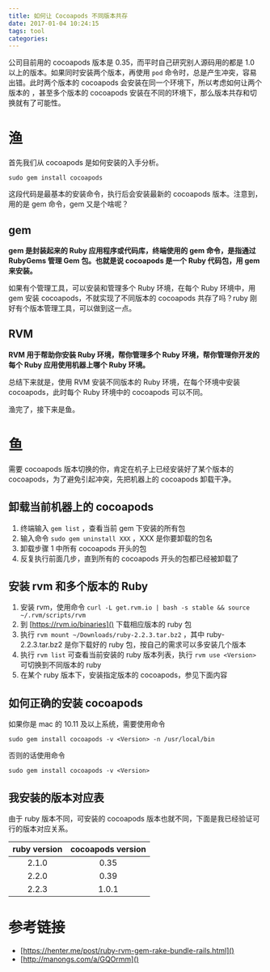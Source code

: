 ```yaml
---
title: 如何让 Cocoapods 不同版本共存
date: 2017-01-04 10:24:15
tags: tool
categories:
---
```


公司目前用的 cocoapods 版本是 0.35，而平时自己研究别人源码用的都是 1.0 以上的版本。如果同时安装两个版本，再使用 `pod` 命令时，总是产生冲突，容易出错。此时两个版本的 cocoapods 会安装在同一个环境下，所以考虑如何让两个版本的 ，甚至多个版本的 cocoapods 安装在不同的环境下，那么版本共存和切换就有了可能性。

# 渔

首先我们从 cocoapods 是如何安装的入手分析。

```shell
sudo gem install cocoapods
```

这段代码是最基本的安装命令，执行后会安装最新的 cocoapods 版本。注意到，用的是 gem 命令，gem 又是个啥呢？

## gem

**gem 是封装起来的 Ruby 应用程序或代码库，终端使用的 gem 命令，是指通过 RubyGems 管理 Gem 包。也就是说 cocoapods 是一个 Ruby 代码包，用 gem 来安装。**

如果有个管理工具，可以安装和管理多个 Ruby 环境，在每个 Ruby 环境中，用 gem 安装 cocoapods，不就实现了不同版本的 cocoapods 共存了吗？ruby 刚好有个版本管理工具，可以做到这一点。

## RVM

**RVM 用于帮助你安装 Ruby 环境，帮你管理多个 Ruby 环境，帮你管理你开发的每个 Ruby 应用使用机器上哪个 Ruby 环境。**

总结下来就是，使用 RVM 安装不同版本的 Ruby 环境，在每个环境中安装 cocoapods，此时每个 Ruby 环境中的 cocoapods 可以不同。

渔完了，接下来是鱼。

# 鱼

需要 cocoapods 版本切换的你，肯定在机子上已经安装好了某个版本的 cocoapods，为了避免引起冲突，先把机器上的 cocoapods 卸载干净。

## 卸载当前机器上的 cocoapods

1. 终端输入 `gem list` ，查看当前 gem 下安装的所有包
2. 输入命令 `sudo gem uninstall XXX` ，XXX 是你要卸载的包名
3. 卸载步骤 1 中所有 cocoapods 开头的包
4. 反复执行前面几步，直到所有的 cocoapods 开头的包都已经被卸载了

## 安装 rvm 和多个版本的 Ruby

1. 安装 rvm，使用命令 `curl -L get.rvm.io | bash -s stable && source ~/.rvm/scripts/rvm`
2. 到 [https://rvm.io/binaries]() 下载相应版本的 ruby 包
3. 执行 `rvm mount ~/Downloads/ruby-2.2.3.tar.bz2` ，其中 ruby-2.2.3.tar.bz2 是你下载好的 ruby 包，按自己的需求可以多安装几个版本
4. 执行 `rvm list` 可查看当前安装的 ruby 版本列表，执行 `rvm use <Version>` 可切换到不同版本的 ruby
5. 在某个 ruby 版本下，安装指定版本的 cocoapods，参见下面内容

## 如何正确的安装 cocoapods

如果你是 mac 的 10.11 及以上系统，需要使用命令

```shell
sudo gem install cocoapods -v <Version> -n /usr/local/bin
```

否则的话使用命令

```shell
sudo gem install cocoapods -v <Version>
```

## 我安装的版本对应表

由于 ruby 版本不同，可安装的 cocoapods 版本也就不同，下面是我已经验证可行的版本对应关系。

| ruby version | cocoapods version |
| :----------: | :---------------: |
|    2.1.0     |       0.35        |
|    2.2.0     |       0.39        |
|    2.2.3     |       1.0.1       |

# 参考链接

* [https://henter.me/post/ruby-rvm-gem-rake-bundle-rails.html]()
* [http://manongs.com/a/GQOrmm]()
